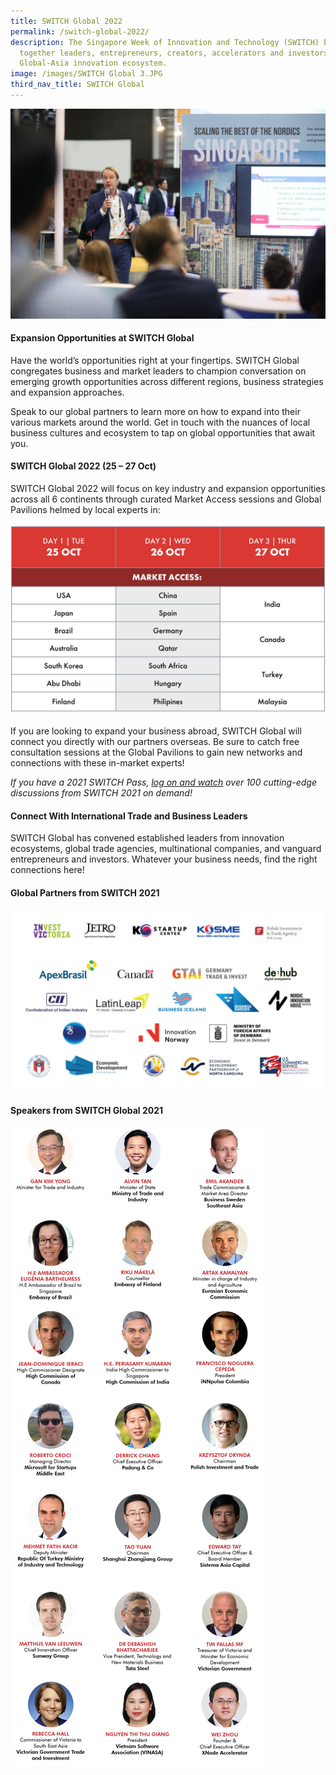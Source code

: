 ```yaml
---
title: SWITCH Global 2022
permalink: /switch-global-2022/
description: The Singapore Week of Innovation and Technology (SWITCH) brings
  together leaders, entrepreneurs, creators, accelerators and investors from the
  Global-Asia innovation ecosystem.
image: /images/SWITCH Global 3.JPG
third_nav_title: SWITCH Global
---
```



![](/images/SWITCH%20Global%201.jpg)

#### Expansion Opportunities at SWITCH Global 

Have the world’s opportunities right at your fingertips. SWITCH Global congregates business and market leaders to champion conversation on emerging growth opportunities across different regions, business strategies and expansion approaches.  

Speak to our global partners to learn more on how to expand into their various markets around the world. Get in touch with the nuances of local business cultures and ecosystem to tap on global opportunities that await you. 

#### SWITCH Global 2022 (25 – 27 Oct) 
SWITCH Global 2022 will focus on key industry and expansion opportunities across all 6 continents through curated Market Access sessions and Global Pavilions helmed by local experts in: 

![](/images/GLOBALSTAGE.jpeg)

If you are looking to expand your business abroad, SWITCH Global will connect you directly with our partners overseas. Be sure to catch free consultation sessions at the Global Pavilions to gain new networks and connections with these in-market experts! 

*If you have a 2021 SWITCH Pass, [log on and watch](https://events.hubilo.com/switchsg) over 100 cutting-edge discussions from SWITCH 2021 on demand!*


#### Connect With International Trade and Business Leaders
SWITCH Global has convened established leaders from innovation ecosystems, global trade agencies, multinational companies, and vanguard entrepreneurs and investors. Whatever your business needs, find the right connections here!

#### Global Partners from SWITCH 2021
![SWITCH 2021 Global Partners](/images/Sponsor%20Cards/Sponsor%20Cards%20(2021)/switch_2021_sponsors_ipp_v1.jpg)

#### Speakers from SWITCH Global 2021
![SWITCH 2021 Speakers](/images/SWITCH_2021_Speakers_Global_Overview_Highlights_v2.png)
